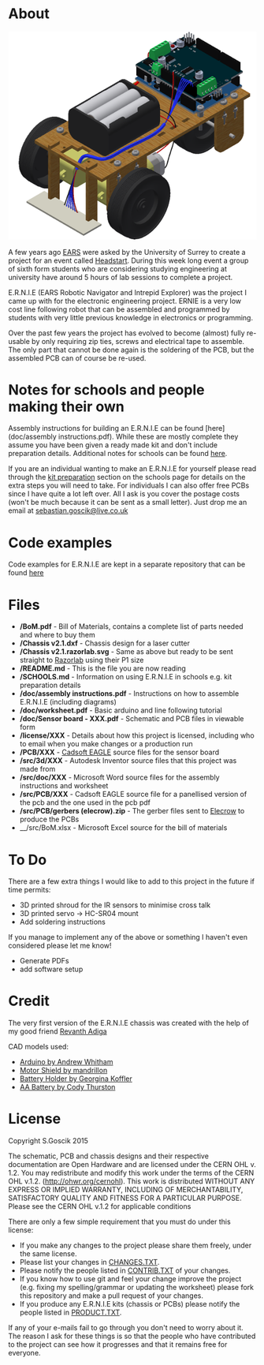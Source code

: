 About
=====

![ERNIE Render](pictures/Picture1.png "3D render of E.R.N.I.E")

A few years ago [EARS](http://surreyears.co.uk) were asked by the University of Surrey to create a project for an event called [Headstart](http://www.etrust.org.uk/headstart/courses). During this week long event a group of sixth form students who are considering studying engineering at university have around 5 hours of lab sessions to complete a project.

E.R.N.I.E (EARS Robotic Navigator and Intrepid Explorer) was the project I came up with for the electronic engineering project. ERNIE is a very low cost line following robot that can be assembled and programmed by students with very little previous knowledge in electronics or programming.

Over the past few years the project has evolved to become (almost) fully re-usable by only requiring zip ties, screws and electrical tape to assemble. The only part that cannot be done again is the soldering of the PCB, but the assembled PCB can of course be re-used.

Notes for schools and people making their own
=============================================
Assembly instructions for building an E.R.N.I.E can be found [here](doc/assembly instructions.pdf).
While these are mostly complete they assume you have been given a ready made kit and don't include preparation details.
Additional notes for schools can be found [here](SCHOOLS.md). 

If you are an individual wanting to make an E.R.N.I.E for yourself please read through the [kit preparation](SCHOOLS.MD#kit-preparation) section on the schools page for details on the extra steps you will need to take. For individuals I can also offer free PCBs since I have quite a lot left over. All I ask is you cover the postage costs (won't be much because it can be sent as a small letter). Just drop me an email at sebastian.goscik@live.co.uk

Code examples
=============
Code examples for E.R.N.I.E are kept in a separate repository that can be found [here]()

Files
=====
 * __/BoM.pdf__ - Bill of Materials, contains a complete list of parts needed and where to buy them
 * __/Chassis v2.1.dxf__ - Chassis design for a laser cutter
 * __/Chassis v2.1.razorlab.svg__ - Same as above but ready to be sent straight to [Razorlab](http://razorlab.co.uk/) using their P1 size
 * __/README.md__ - This is the file you are now reading
 * __/SCHOOLS.md__ - Information on using E.R.N.I.E in schools e.g. kit preparation details
 * __/doc/assembly instructions.pdf__ - Instructions on how to assemble E.R.N.I.E (including diagrams)
 * __/doc/worksheet.pdf__ - Basic arduino and line following tutorial
 * __/doc/Sensor board - XXX.pdf__ - Schematic and PCB files in viewable form
 * __/license/XXX__ - Details about how this project is licensed, including who to email when you make changes or a production run
 * __/PCB/XXX__ - [Cadsoft EAGLE](http://www.cadsoftusa.com/) source files for the sensor board
 * __/src/3d/XXX__ - Autodesk Inventor source files that this project was made from
 * __/src/doc/XXX__ - Microsoft Word source files for the assembly instructions and worksheet
 * __/src/PCB/XXX__ - Cadsoft EAGLE source file for a panellised version of the pcb and the one used in the pcb pdf
 * __/src/PCB/gerbers (elecrow).zip__ - The gerber files sent to [Elecrow](http://www.elecrow.com/) to produce the PCBs
 * __/src/BoM.xlsx - Microsoft Excel source for the bill of materials
 
To Do
=====
There are a few extra things I would like to add to this project in the future if time permits:
 * 3D printed shroud for the IR sensors to minimise cross talk
 * 3D printed servo -> HC-SR04 mount
 * Add soldering instructions

If you manage to implement any of the above or something I haven't even considered please let me know! 

 * Generate PDFs
 * add software setup

Credit
======
The very first version of the E.R.N.I.E chassis was created with the help of my good friend [Revanth Adiga](https://uk.linkedin.com/pub/revanth-adiga/a7/94a/929)

CAD models used:
 * [Arduino by Andrew Whitham](https://grabcad.com/library/arduino-uno-r3-1)
 * [Motor Shield by mandrillon](https://grabcad.com/library/adafruit-motor-shield-v2-1)
 * [Battery Holder by Georgina Koffler](https://grabcad.com/library/6-aa-battery-pack)
 * [AA Battery by Cody Thurston](https://grabcad.com/library/energizer-aa-battery) 

License
=======
Copyright S.Goscik 2015

The schematic, PCB and chassis designs and their respective documentation are Open Hardware and are licensed under the CERN OHL v. 1.2.
You may redistribute and modify this work under the terms of the CERN OHL v.1.2. (http://ohwr.org/cernohl). This work is distributed WITHOUT ANY EXPRESS OR IMPLIED WARRANTY, INCLUDING OF MERCHANTABILITY, SATISFACTORY QUALITY AND FITNESS FOR A PARTICULAR PURPOSE. Please see the CERN OHL v.1.2 for applicable conditions

There are only a few simple requirement that you must do under this license:

 * If you make any changes to the project please share them freely, under the same license.
 * Please list your changes in [CHANGES.TXT](license/CHANGES.TXT).
 * Please notify the people listed in [CONTRIB.TXT](license/CONTRIB.TXT) of your changes.
 * If you know how to use git and feel your change improve the project (e.g. fixing my spelling/grammar or updating the worksheet) please fork this repository and make a pull request of your changes.
 * If you produce any E.R.N.I.E kits (chassis or PCBs) please notify the people listed in [PRODUCT.TXT](license/PRODUCT.TXT).

If any of your e-mails fail to go through you don't need to worry about it. The reason I ask for these things is so that the people who have contributed to the project can see how it progresses and that it remains free for everyone.
